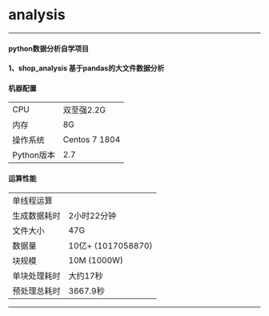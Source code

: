 
# analysis
-------------
#### python数据分析自学项目
#### 1、shop_analysis 基于pandas的大文件数据分析

#### 机器配置
|||
|:---|---|
|CPU|双至强2.2G|
|内存|8G |
|操作系统|Centos 7 1804|
|Python版本|2.7|


#### 运算性能
|||
|:---|---|
|单线程运算||
|生成数据耗时|2小时22分钟|
|文件大小|47G|
|数据量|10亿+ (1017058870)|
|块规模|10M (1000W)|
|单块处理耗时|大约17秒|
|预处理总耗时|3667.9秒|

-------------

